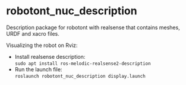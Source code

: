 # robotont_nuc_description

Description package for robotont with realsense that contains meshes, URDF and xacro files.

Visualizing the robot on Rviz:
- Install realsense description:<br/>
```sudo apt install ros-melodic-realsense2-description```
- Run the launch file:<br/>
```roslaunch robotont_nuc_description display.launch```
